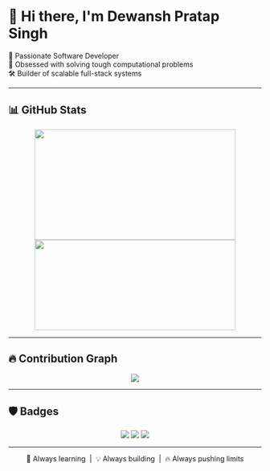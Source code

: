 # 👋 Hi there, I'm Dewansh Pratap Singh

🚀 Passionate Software Developer  
🧠 Obsessed with solving tough computational problems  
🛠️ Builder of scalable full-stack systems  

---

## 📊 GitHub Stats

<p align="center">
  <img src="https://github-readme-stats.vercel.app/api?username=dewanshpratapsingh&show_icons=true&theme=tokyonight" height="220" width ="400"/>
  <img src="https://github-readme-stats.vercel.app/api/top-langs/?username=dewanshpratapsingh&layout=compact&theme=tokyonight" height="180" width ="400" />
</p>

---

## 🔥 Contribution Graph

<p align="center">
  <img src="https://github-readme-activity-graph.vercel.app/graph?username=dewanshpratapsingh&theme=react-dark" />
</p>

---

## 🛡️ Badges

<p align="center">
  <img src="https://img.shields.io/github/followers/dewanshpratapsingh?label=Follow&style=social" />
  <img src="https://img.shields.io/github/stars/dewanshpratapsingh?style=social" />
  <a href="https://linkedin.com/in/dewanshpratapsingh">
    <img src="https://img.shields.io/badge/LinkedIn-blue?style=flat&logo=linkedin" />
  </a>
</p>

---

<p align="center">
  🧠 Always learning &nbsp;|&nbsp; 💡 Always building &nbsp;|&nbsp; 🔥 Always pushing limits
</p>
